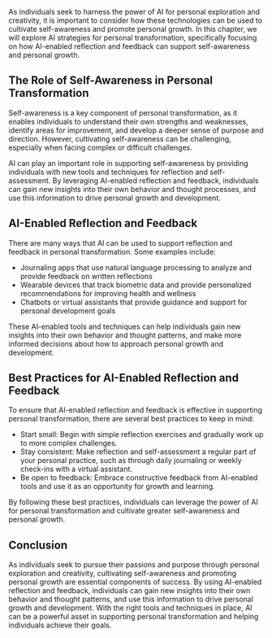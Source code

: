 
As individuals seek to harness the power of AI for personal exploration and creativity, it is important to consider how these technologies can be used to cultivate self-awareness and promote personal growth. In this chapter, we will explore AI strategies for personal transformation, specifically focusing on how AI-enabled reflection and feedback can support self-awareness and personal growth.

The Role of Self-Awareness in Personal Transformation
-----------------------------------------------------

Self-awareness is a key component of personal transformation, as it enables individuals to understand their own strengths and weaknesses, identify areas for improvement, and develop a deeper sense of purpose and direction. However, cultivating self-awareness can be challenging, especially when facing complex or difficult challenges.

AI can play an important role in supporting self-awareness by providing individuals with new tools and techniques for reflection and self-assessment. By leveraging AI-enabled reflection and feedback, individuals can gain new insights into their own behavior and thought processes, and use this information to drive personal growth and development.

AI-Enabled Reflection and Feedback
----------------------------------

There are many ways that AI can be used to support reflection and feedback in personal transformation. Some examples include:

* Journaling apps that use natural language processing to analyze and provide feedback on written reflections
* Wearable devices that track biometric data and provide personalized recommendations for improving health and wellness
* Chatbots or virtual assistants that provide guidance and support for personal development goals

These AI-enabled tools and techniques can help individuals gain new insights into their own behavior and thought patterns, and make more informed decisions about how to approach personal growth and development.

Best Practices for AI-Enabled Reflection and Feedback
-----------------------------------------------------

To ensure that AI-enabled reflection and feedback is effective in supporting personal transformation, there are several best practices to keep in mind:

* Start small: Begin with simple reflection exercises and gradually work up to more complex challenges.
* Stay consistent: Make reflection and self-assessment a regular part of your personal practice, such as through daily journaling or weekly check-ins with a virtual assistant.
* Be open to feedback: Embrace constructive feedback from AI-enabled tools and use it as an opportunity for growth and learning.

By following these best practices, individuals can leverage the power of AI for personal transformation and cultivate greater self-awareness and personal growth.

Conclusion
----------

As individuals seek to pursue their passions and purpose through personal exploration and creativity, cultivating self-awareness and promoting personal growth are essential components of success. By using AI-enabled reflection and feedback, individuals can gain new insights into their own behavior and thought patterns, and use this information to drive personal growth and development. With the right tools and techniques in place, AI can be a powerful asset in supporting personal transformation and helping individuals achieve their goals.
